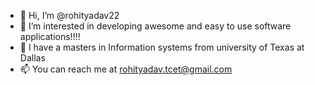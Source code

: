 - 👋 Hi, I’m @rohityadav22
- 👀 I’m interested in developing awesome and easy to use software applications!!!!
- 🌱 I have a masters in Information systems from university of Texas at Dallas
- 📫 You can reach me at rohityadav.tcet@gmail.com

<!---
rohityadav22/rohityadav22 is a ✨ special ✨ repository because its `README.md` (this file) appears on your GitHub profile.
You can click the Preview link to take a look at your changes.
--->
